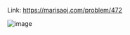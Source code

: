 Link: https://marisaoj.com/problem/472

![image](https://github.com/user-attachments/assets/85579c0e-4097-4e44-9102-db566edcef75)
